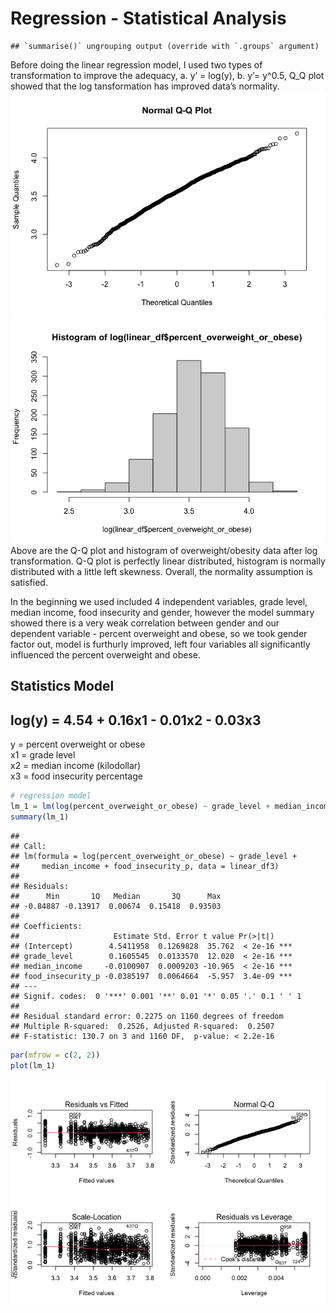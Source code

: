 Regression - Statistical Analysis
================

    ## `summarise()` ungrouping output (override with `.groups` argument)

Before doing the linear regression model, I used two types of
transformation to improve the adequacy, a. y’ = log(y), b. y’= y^0.5,
Q\_Q plot showed that the log tansformation has improved data’s
normality.  
![](regression_xm_files/figure-gfm/unnamed-chunk-6-1.png)<!-- -->![](regression_xm_files/figure-gfm/unnamed-chunk-6-2.png)<!-- -->
Above are the Q-Q plot and histogram of overweight/obesity data after
log transformation. Q-Q plot is perfectly linear distributed, histogram
is normally distributed with a little left skewness. Overall, the
normality assumption is satisfied.

In the beginning we used included 4 independent variables, grade level,
median income, food insecurity and gender, however the model summary
showed there is a very weak correlation between gender and our dependent
variable - percent overweight and obese, so we took gender factor out,
model is furthurly improved, left four variables all significantly
influenced the percent overweight and obese.

## Statistics Model

## log(y) = 4.54 + 0.16x1 - 0.01x2 - 0.03x3

y = percent overweight or obese  
x1 = grade level  
x2 = median income (kilodollar)  
x3 = food insecurity percentage

``` r
# regression model
lm_1 = lm(log(percent_overweight_or_obese) ~ grade_level + median_income + food_insecurity_p, data = linear_df3) 
summary(lm_1)
```

    ## 
    ## Call:
    ## lm(formula = log(percent_overweight_or_obese) ~ grade_level + 
    ##     median_income + food_insecurity_p, data = linear_df3)
    ## 
    ## Residuals:
    ##      Min       1Q   Median       3Q      Max 
    ## -0.84887 -0.13917  0.00674  0.15418  0.93503 
    ## 
    ## Coefficients:
    ##                     Estimate Std. Error t value Pr(>|t|)    
    ## (Intercept)        4.5411958  0.1269828  35.762  < 2e-16 ***
    ## grade_level        0.1605545  0.0133570  12.020  < 2e-16 ***
    ## median_income     -0.0100907  0.0009203 -10.965  < 2e-16 ***
    ## food_insecurity_p -0.0385197  0.0064664  -5.957  3.4e-09 ***
    ## ---
    ## Signif. codes:  0 '***' 0.001 '**' 0.01 '*' 0.05 '.' 0.1 ' ' 1
    ## 
    ## Residual standard error: 0.2275 on 1160 degrees of freedom
    ## Multiple R-squared:  0.2526, Adjusted R-squared:  0.2507 
    ## F-statistic: 130.7 on 3 and 1160 DF,  p-value: < 2.2e-16

``` r
par(mfrow = c(2, 2))
plot(lm_1)
```

![](regression_xm_files/figure-gfm/unnamed-chunk-7-1.png)<!-- -->

